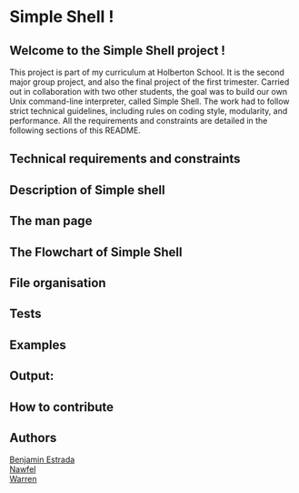 # Simple Shell !

## Welcome to the Simple Shell project !

This project is part of my curriculum at Holberton School. It is the second major group project, and also the final project of the first trimester.
Carried out in collaboration with two other students, the goal was to build our own Unix command-line interpreter, called Simple Shell.
The work had to follow strict technical guidelines, including rules on coding style, modularity, and performance. All the requirements and constraints are detailed in the following sections of this README.

## Technical requirements and constraints

## Description of Simple shell

## The man page

## The Flowchart of Simple Shell

## File organisation

## Tests

## Examples

## Output:

## How to contribute

## Authors

[Benjamin Estrada](https://github.com/Aluranae)  
[Nawfel](https://github.com/nawfel83)  
[Warren](https://github.com/Warrre)
